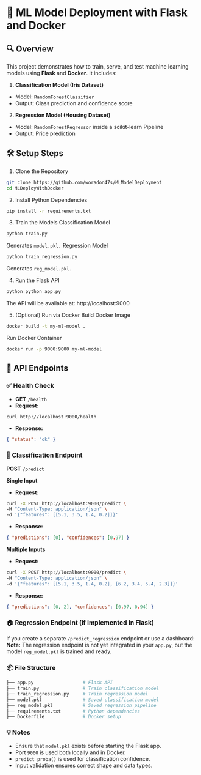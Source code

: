 # 🧠 ML Model Deployment with Flask and Docker

## 🔍 Overview
This project demonstrates how to train, serve, and test machine learning models using **Flask** and **Docker**. It includes:

1. **Classification Model (Iris Dataset)**
* Model: `RandomForestClassifier`
* Output: Class prediction and confidence score

2. **Regression Model (Housing Dataset)**
* Model: `RandomForestRegressor` inside a scikit-learn Pipeline
* Output: Price prediction

## 🛠 Setup Steps

1. Clone the Repository
```bash
git clone https://github.com/woradon47s/MLModelDeployment
cd MLDeployWithDocker
```

2. Install Python Dependencies
```bash
pip install -r requirements.txt
```

3. Train the Models Classification Model
```bash
python train.py
```
Generates `model.pkl.` Regression Model
```bash
python train_regression.py
```
Generates `reg_model.pkl.`

4. Run the Flask API
```bash
python python app.py
```
The API will be available at: http://localhost:9000

5. (Optional) Run via Docker Build Docker Image
```bash
docker build -t my-ml-model .
```
Run Docker Container
```bash
docker run -p 9000:9000 my-ml-model
```

## 🚀 API Endpoints

### ✅ Health Check
* **GET** `/health`
* **Request:**
```bash
curl http://localhost:9000/health
```
* **Response:**
```json
{ "status": "ok" }
```
### 🌸 Classification Endpoint
**POST** `/predict`

**Single Input**
* **Request:**
```bash
curl -X POST http://localhost:9000/predict \
-H "Content-Type: application/json" \
-d '{"features": [[5.1, 3.5, 1.4, 0.2]]}'
```
* **Response:**
```json
{ "predictions": [0], "confidences": [0.97] }
```
**Multiple Inputs**
* **Request:**
```bash
curl -X POST http://localhost:9000/predict \
-H "Content-Type: application/json" \
-d '{"features": [[5.1, 3.5, 1.4, 0.2], [6.2, 3.4, 5.4, 2.3]]}'
```
* **Response:**
```json
{ "predictions": [0, 2], "confidences": [0.97, 0.94] }
```

### 🏠 Regression Endpoint (if implemented in Flask)
If you create a separate `/predict_regression` endpoint or use a dashboard: **Note:** The regression endpoint is not yet integrated in your `app.py`, but the model `reg_model.pkl` is trained and ready.

### 📦 File Structure
```bash
├── app.py                  # Flask API
├── train.py                # Train classification model
├── train_regression.py     # Train regression model
├── model.pkl               # Saved classification model
├── reg_model.pkl           # Saved regression pipeline
├── requirements.txt        # Python dependencies
├── Dockerfile              # Docker setup
```
### 💡 Notes
* Ensure that `model.pkl` exists before starting the Flask app.
* Port `9000` is used both locally and in Docker.
* `predict_proba()` is used for classification confidence.
* Input validation ensures correct shape and data types.

